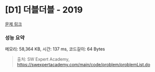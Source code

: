 # [D1] 더블더블 - 2019 

[문제 링크](https://swexpertacademy.com/main/code/problem/problemDetail.do?contestProbId=AV5QDEX6AqwDFAUq) 

### 성능 요약

메모리: 58,364 KB, 시간: 137 ms, 코드길이: 64 Bytes



> 출처: SW Expert Academy, https://swexpertacademy.com/main/code/problem/problemList.do